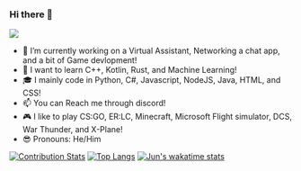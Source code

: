 ### Hi there 👋
![](https://komarev.com/ghpvc/?username=Jun3-dev&style=flat-square)
- 🔭 I’m currently working on a Virtual Assistant, Networking a chat app, and a bit of Game devlopment!
- 🌱 I want to learn C++, Kotlin, Rust, and Machine Learning!
- 🎓 I mainly code in Python, C#, Javascript, NodeJS, Java, HTML, and CSS!
- 📫 You can Reach me through discord!  
- 🎮 I like to play CS:GO, ER:LC, Minecraft, Microsoft Flight simulator, DCS, War Thunder, and X-Plane!
- 😎 Pronouns: He/Him


[![Contribution Stats](https://github-contribution-stats.vercel.app/api/?username=Jun3-dev)](https://github.com/LordDashMe/github-contribution-stats/)
[![Top Langs](https://github-readme-stats.vercel.app/api/top-langs/?username=Jun3-dev)](https://github.com/anuraghazra/github-readme-stats)
[![Jun's wakatime stats](https://github-readme-stats.vercel.app/api/wakatime?username=Jun3-dev)](https://github.com/anuraghazra/github-readme-stats)
